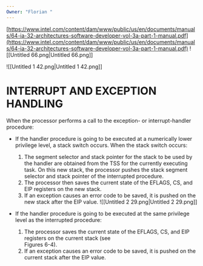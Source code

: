 ```yaml
---
Owner: "Florian "
---
```

[https://www.intel.com/content/dam/www/public/us/en/documents/manuals/64-ia-32-architectures-software-developer-vol-3a-part-1-manual.pdf](https://www.intel.com/content/dam/www/public/us/en/documents/manuals/64-ia-32-architectures-software-developer-vol-3a-part-1-manual.pdf)
![[Untitled 66.png|Untitled 66.png]]
  
![[Untitled 1 42.png|Untitled 1 42.png]]
# INTERRUPT AND EXCEPTION HANDLING
When the processor performs a call to the exception- or interrupt-handler procedure:
- If the handler procedure is going to be executed at a numerically lower privilege level, a stack switch occurs. When the stack switch occurs:
    1. The segment selector and stack pointer for the stack to be used by the handler are obtained from the TSS for the currently executing task. On this new stack, the processor pushes the stack segment selector and stack pointer of the interrupted procedure.
    2. The processor then saves the current state of the EFLAGS, CS, and EIP registers on the new stack.
    3. If an exception causes an error code to be saved, it is pushed on the new stack after the EIP value.
![[Untitled 2 29.png|Untitled 2 29.png]]
  
- If the handler procedure is going to be executed at the same privilege level as the interrupted procedure:
    1. The processor saves the current state of the EFLAGS, CS, and EIP registers on the current stack (see  
        Figures 6-4).
    2. If an exception causes an error code to be saved, it is pushed on the current stack after the EIP value.
